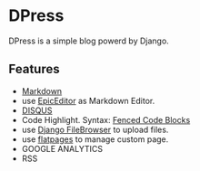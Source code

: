 # DPress

DPress is a simple blog powerd by Django.

## Features

+ [Markdown](http://daringfireball.net/projects/markdown/)
+ use [EpicEditor](http://epiceditor.com/) as Markdown Editor.
+ [DISQUS](http://disqus.com/)
+ Code Highlight. Syntax: [Fenced Code Blocks](http://packages.python.org/Markdown/extensions/fenced_code_blocks.html)
+ use [Django FileBrowser](https://github.com/sehmaschine/django-filebrowser) to upload files.
+ use [flatpages](https://docs.djangoproject.com/en/dev/ref/contrib/flatpages/) to manage custom page.
+ GOOGLE ANALYTICS
+ RSS
